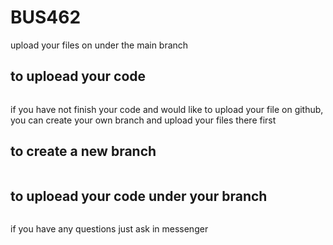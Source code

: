 # BUS462
upload your files on under the main branch
## to uploead your code
```click the add button and choose file to upload
```
if you have not finish your code and would like to upload your file on github, you can create your own branch and upload your files there first
## to create a new branch
```tab "code" -> "main" -> expland the main list -> type your branch name (eg. "chloe") -> click create branch under main
```
## to uploead your code under your branch
```tab "code" -> "main" -> expland the main list -> switch to your desired branch -> click the add button and choose file to upload  
```
if you have any questions just ask in messenger
